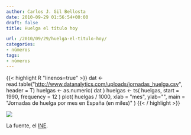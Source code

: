 ```yaml
---
author: Carlos J. Gil Bellosta
date: 2010-09-29 01:56:54+00:00
draft: false
title: Huelga el título hoy

url: /2010/09/29/huelga-el-titulo-hoy/
categories:
- números
tags:
- números
---
```



{{< highlight R "linenos=true" >}}
dat <- read.table("http://www.datanalytics.com/uploads/jornadas_huelga.csv", header = T)
huelgas <- as.numeric( dat )
huelgas <- ts( huelgas, start = 1990, frequency = 12 )
plot( huelgas / 1000, xlab = "mes", ylab="", main = "Jornadas de huelga por mes en España (en miles)" )
{{< / highlight >}}


[![](/wp-uploads/2010/09/jornadas_huelga_espana.png)
](/wp-uploads/2010/09/jornadas_huelga_espana.png)



La fuente, el [INE](http://www.ine.es/jaxi/tabla.do?path=/t38/bme2/t22/a063/l0/&file=0202009.px&type=pcaxis&L=0).
